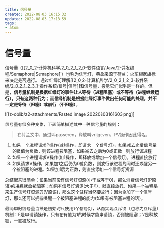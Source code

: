 ```yaml
---
title: 信号量
created: 2022-08-03 16:15:32
updated: 2022-08-03 17:13:59
tags: 
- atom
---
```

# 信号量

信号量（[[2_0_2-计算机科学/2_0_2_1_2_0-软件语言/Java/2-并发编程/Semaphore|Semaphore]]）也称为信号灯，典故来源于荷兰：火车根据旗标来决定是否通行。
通过红绿灯理解[[2_0_2-计算机科学/2_0_2_1_2_3-软件系统/2_0_2_1_2_3_1-操作系统/信号|信号]]和信号量，感觉它们似乎是一样的。但是，**信号量机制是根据红绿灯的事件让人等待（进程阻塞）或不等待（进程继续运行），只有这两种行为**；而**信号机制是根据红绿灯事件做出任何可能的处理，并不一定是等待（阻塞）或前行（不阻塞）**。

![[z-oblib/z2-attachments/Pasted image 20220803161603.png]]

信号量有很多种变体，下面简单描述其中一种信号量的规则：

>在荷兰文中，通过叫passeren，释放叫vrijgeven，PV操作因此得名。

1. 如果一个进程请求P操作(减1操作，即请求一个信号灯)，如果减去之后信号量的数值为负数，则该进程被阻塞，如果减去之后为0或正数，则放行该进程
2. 如果一个进程请求V操作(加1操作，即释放或增加一个信号灯)，进程直接放行
3. 如果请求V操作，如果加1之后仍为0或负数，则放行该进程的同时还唤醒另一个被阻塞的进程。如果加1后为正数，则直接添加一个信号灯资源

总结起来很简单：如果当前没有信号灯资源(小于或等于0)，那么消费信号灯(P原语)的进程就会被阻塞；如果有信号灯资源(大于0)，就直接放行。如果一个进程是来生产信号灯资源的(V原语)，那么这个进程当然要放行；因为添加了一个信号灯，那么还可以拥有唤醒一个被阻塞进程的能力(如果有被阻塞进程的话)。

最简单的信号量当然是初始时只使用1个信号灯，从而实现互斥锁（也称为互斥量）机制：P是申请锁操作，只有在有值为1的时候才能申请锁，否则被阻塞；V是释放锁，一直被放行。

